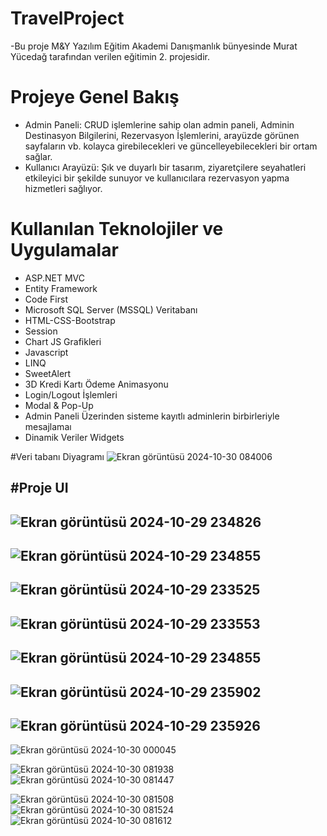#  TravelProject
-Bu proje M&Y Yazılım Eğitim Akademi Danışmanlık bünyesinde Murat Yücedağ tarafından verilen eğitimin 2. projesidir.

# Projeye Genel Bakış

- Admin Paneli: CRUD işlemlerine sahip olan admin paneli, Adminin Destinasyon Bilgilerini, Rezervasyon İşlemlerini, arayüzde görünen sayfaların vb. kolayca girebilecekleri ve güncelleyebilecekleri bir ortam sağlar.
- Kullanıcı Arayüzü: Şık ve duyarlı bir tasarım, ziyaretçilere seyahatleri etkileyici bir şekilde sunuyor ve kullanıcılara rezervasyon yapma  hizmetleri sağlıyor.

# Kullanılan Teknolojiler ve Uygulamalar
- ASP.NET MVC
- Entity Framework
- Code First
- Microsoft SQL Server (MSSQL) Veritabanı
- HTML-CSS-Bootstrap
- Session
- Chart JS Grafikleri
- Javascript
- LINQ
- SweetAlert
- 3D Kredi Kartı Ödeme Animasyonu
- Login/Logout İşlemleri
- Modal & Pop-Up
- Admin Paneli Üzerinden sisteme kayıtlı adminlerin birbirleriyle mesajlamaı
- Dinamik Veriler Widgets

#Veri tabanı Diyagramı
![Ekran görüntüsü 2024-10-30 084006](https://github.com/user-attachments/assets/0df38b73-35d9-4c86-9000-510e8c0eed31)

#Proje UI
-
![Ekran görüntüsü 2024-10-29 234826](https://github.com/user-attachments/assets/52e700a6-0082-492e-821d-c0c9763ddee4)
-
![Ekran görüntüsü 2024-10-29 234855](https://github.com/user-attachments/assets/7c9e8802-7f4f-4d74-98a1-d9fc19352337)
-
![Ekran görüntüsü 2024-10-29 233525](https://github.com/user-attachments/assets/b1fe05cf-e205-4c69-85f9-3c957382d80c)
-
![Ekran görüntüsü 2024-10-29 233553](https://github.com/user-attachments/assets/8ced9475-9a27-4f38-b64e-e0fa2a67e066)
-
![Ekran görüntüsü 2024-10-29 234855](https://github.com/user-attachments/assets/1a8e2f6d-632d-4664-8bc2-567ca6591275)
-
![Ekran görüntüsü 2024-10-29 235902](https://github.com/user-attachments/assets/71f07e04-e26f-4bb0-81d1-4533641f3b89)
-
![Ekran görüntüsü 2024-10-29 235926](https://github.com/user-attachments/assets/9c52f73e-2b3b-4d78-a7fa-de167c0b3da7)
-
![Ekran görüntüsü 2024-10-30 000045](https://github.com/user-attachments/assets/6795ba03-f4f1-41f5-870e-fbe6094f4d96)

![Ekran görüntüsü 2024-10-30 081938](https://github.com/user-attachments/assets/86115feb-f0dc-448c-ab26-3ddeb7b8c862)
![Ekran görüntüsü 2024-10-30 081447](https://github.com/user-attachments/assets/6177561c-a449-41dc-9e81-de470e5905de)

![Ekran görüntüsü 2024-10-30 081508](https://github.com/user-attachments/assets/276dabe8-9d67-4bdd-94bc-77e819060cea)
![Ekran görüntüsü 2024-10-30 081524](https://github.com/user-attachments/assets/4002b901-7635-4b0a-94ea-9252ccbcd9b0)
![Ekran görüntüsü 2024-10-30 081612](https://github.com/user-attachments/assets/804f7e2f-14af-4148-a652-c82fdfbbec34)
